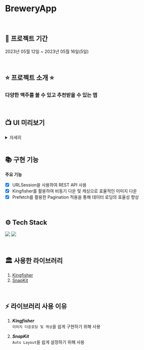 # BreweryApp

<br>

## 📆 프로젝트 기간
2023년 05월 12일 ~ 2023년 05월 16일(5일)

<br>

## ⭐️ 프로젝트 소개 ⭐️
### 다양한 맥주를 볼 수 있고 추천받을 수 있는 앱
<br>

## 📺 UI 미리보기
<details>
    <summary>자세히</summary>

https://github.com/z-wook/BreweryApp/assets/101041221/a1fef519-951e-4a73-aa3d-6562983ab38f

https://github.com/z-wook/BreweryApp/assets/101041221/b105f188-35d9-4734-bf7c-e12d6aa106d6
</details>

<br>

## 📚 구현 기능
**주요 기능**
- [x] URLSession을 사용하여 REST API 사용
- [x] Kingfisher를 활용하여 비동기 다운 및 캐싱으로 효율적인 이미지 다운
- [x] Prefetch를 활용한 Pagination 적용을 통해 데이터 로딩의 효율성 향상

<br>
   
## ⚙️ Tech Stack
<img src="https://img.shields.io/badge/Xcode-147EFB?style=for-the-badge&logo=Xcode&logoColor=white"/></a>
<img src="https://img.shields.io/badge/Swift-F05138?style=for-the-badge&logo=Swift&logoColor=white"/></a>

<br>

## 🏛️ 사용한 라이브러리
1. [Kingfisher](https://github.com/onevcat/Kingfisher)
2. [SnapKit](https://github.com/SnapKit/SnapKit)

<br>

## ⚡️ 라이브러리 사용 이유
1. ***Kingfisher*** <br>
   `이미지 다운로딩 및 캐싱`을 쉽게 구현하기 위해 사용
   
2. ***SnapKit*** <br>
    `Auto Layout`을 쉽게 설정하기 위해 사용
<br>
